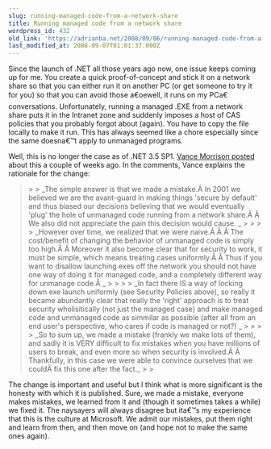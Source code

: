 ```yaml
---
slug: running-managed-code-from-a-network-share
title: Running managed code from a network share
wordpress_id: 432
old_link: 'https://adrianba.net/2008/09/06/running-managed-code-from-a-network-share/'
last_modified_at: 2008-09-07T01:01:37.000Z
---
```


Since the launch of .NET all those years ago now, one issue keeps coming up for me. You create a quick proof-of-concept and stick it on a network share so that you can either run it on another PC (or get someone to try it for you) so that you can avoid those a€oewell, it runs on my PCa€ conversations. Unfortunately, running a managed .EXE from a network share puts it in the Intranet zone and suddenly imposes a host of CAS policies that you probably forgot about (again). You have to copy the file locally to make it run. This has always seemed like a chore especially since the same doesna€™t apply to unmanaged programs.

 

Well, this is no longer the case as of .NET 3.5 SP1. [Vance Morrison posted](http://blogs.msdn.com/vancem/archive/2008/08/13/net-framework-3-5-sp1-allows-managed-code-to-be-launched-from-a-network-share.aspx) about this a couple of weeks ago. In the comments, Vance explains the rationale for the change:

 

<blockquote>  
> 
> _The simple answer is that we made a mistake.Â In 2001 we believed we are the avant-guard in making things 'secure by default' and thus biased our decisions believing that we would eventually 'plug' the hole of unmanaged code running from a network share.Â Â We also did not appreciate the pain this decision would cause. _
> 
>    
> 
> _However over time, we realized that we were naive.Â Â Â The cost/benefit of changing the behavior of unmanaged code is simply too high.Â Â Moreover it also become clear that for security to work, it must be simple, which means treating cases uniformly.Â Â Thus if you want to disallow launching exes off the network you should not have one way of doing it for managed code, and a completely different way for unmanage code.Â _
> 
>    
> 
> _In fact there IS a way of locking down exe launch uniformly (see Security Policies above), so really it became abundantly clear that really the 'right' approach is to treat security wholisitically (not just the managed case) and make managed code and unmanaged code as simmilar as possible (after all from an end user's perspective, who cares if code is managed or not?) _
> 
>    
> 
> _So to sum up, we made a mistake (frankly we make lots of them), and sadly it is VERY difficult to fix mistakes when you have millions of users to break, and even more so when security is involved.Â Â Thankfully, in this case we were able to convince ourselves that we couldÂ fix this one after the fact._
> 
> </blockquote>

 

The change is important and useful but I think what is more significant is the honesty with which it is published. Sure, we made a mistake, everyone makes mistakes, we learned from it and (though it sometimes takes a while) we fixed it. The naysayers will always disagree but ita€™s my experience that this is the culture at Microsoft. We admit our mistakes, put them right and learn from then, and then move on (and hope not to make the same ones again).

 

 

